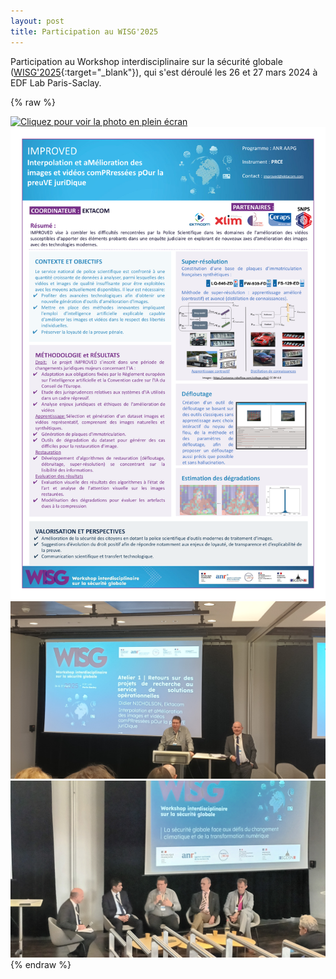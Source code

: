 ```yaml
---
layout: post
title: Participation au WISG'2025
---
```


Participation au Workshop interdisciplinaire sur la sécurité globale ([WISG'2025](https://wisg.fr/){:target="_blank"}), qui s'est déroulé les 26 et 27 mars 2024 à EDF Lab Paris-Saclay.

{% raw %}
<div class="image-row">
  <div class="image-column">
    <a href="/public/poster_groupe.JPG" target="_blank">
      <img src="/public/poster_groupe.JPG" alt="Cliquez pour voir la photo en plein écran">
    </a>
  </div>

  <div class="image-column">
    <a href="/public/poster_wisg25.png" target="_blank">
      <img src="/public/poster_wisg25.png" alt="Cliquez pour voir le poster en plein écran">
    </a>
  </div>
  <div class="image-column">
    <a href="/public/atelier_1.jpg" target="_blank">
      <img src="/public/atelier_1.jpg" alt="Cliquez pour voir le poster en plein écran">
    </a>
  </div>
  <div class="image-column">
    <a href="/public/atelier_2.jpg" target="_blank">
      <img src="/public/atelier_2.jpg" alt="Cliquez pour voir le poster en plein écran">
    </a>
  </div>
</div>
{% endraw %}
